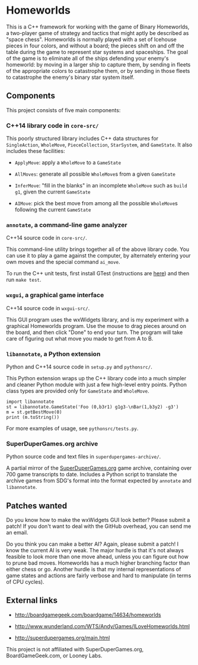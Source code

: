 # Homeworlds

This is a C++ framework for working with the game of Binary Homeworlds,
a two-player game of strategy and tactics that might aptly be described
as "space chess".  Homeworlds is normally played with a set of Icehouse
pieces in four colors, and without a board; the pieces shift on and off
the table during the game to represent star systems and spaceships.
The goal of the game is to eliminate all of the ships defending your
enemy's homeworld: by moving in a larger ship to capture them, by
sending in fleets of the appropriate colors to catastrophe them, or by
sending in those fleets to catastrophe the enemy's binary star system
itself.


## Components

This project consists of five main components:


### C++14 library code in `core-src/`

This poorly structured library includes C++ data structures for
`SingleAction`, `WholeMove`, `PieceCollection`, `StarSystem`, and `GameState`.
It also includes these facilities:

- `ApplyMove`: apply a `WholeMove` to a `GameState`

- `AllMoves`: generate all possible `WholeMove`s from a given `GameState`

- `InferMove`: "fill in the blanks" in an incomplete `WholeMove` such as `build g1`,
    given the current `GameState`

- `AIMove`: pick the best move from among all the possible `WholeMove`s following
    the current `GameState`


### `annotate`, a command-line game analyzer

C++14 source code in `core-src/`.

This command-line utility brings together all of the above library code.
You can use it to play a game against the computer, by alternately entering
your own moves and the special command `ai_move`.

To run the C++ unit tests, first install GTest
(instructions are [here](https://stackoverflow.com/a/46611467/1424877))
and then run `make test`.


### `wxgui`, a graphical game interface

C++14 source code in `wxgui-src/`.

This GUI program uses the wxWidgets library, and is my experiment with
a graphical Homeworlds program. Use the mouse to drag pieces around on the
board, and then click "Done" to end your turn. The program will take care
of figuring out what move you made to get from A to B.


### `libannotate`, a Python extension

Python and C++14 source code in `setup.py` and `pythonsrc/`.

This Python extension wraps up the C++ library code into a much simpler and cleaner
Python module with just a few high-level entry points. Python class types are
provided only for `GameState` and `WholeMove`.

    import libannotate
    st = libannotate.GameState('Foo (0,b3r1) g1g3-\nBar(1,b3y2) -g3')
    m = st.getBestMove(0)
    print (m.toString())

For more examples of usage, see `pythonsrc/tests.py`.


### SuperDuperGames.org archive

Python source code and text files in `superdupergames-archive/`.

A partial mirror of the [SuperDuperGames.org](http://superdupergames.org)
game archive, containing over 700 game transcripts to date.
Includes a Python script to translate the archive games from SDG's format
into the format expected by `annotate` and `libannotate`.


## Patches wanted

Do you know how to make the wxWidgets GUI look better? Please submit
a patch! If you don't want to deal with the GitHub overhead, you can
send me an email.

Do you think you can make a better AI? Again, please submit a patch!
I know the current AI is very weak. The major hurdle is that it's not always
feasible to look more than one move ahead, unless you can figure out
how to prune bad moves. Homeworlds has a much higher branching factor
than either chess or go. Another hurdle is that my internal representations
of game states and actions are fairly verbose and hard to manipulate
(in terms of CPU cycles).


## External links

- http://boardgamegeek.com/boardgame/14634/homeworlds

- http://www.wunderland.com/WTS/Andy/Games/ILoveHomeworlds.html

- http://superdupergames.org/main.html

This project is not affiliated with SuperDuperGames.org, BoardGameGeek.com, or Looney Labs.
